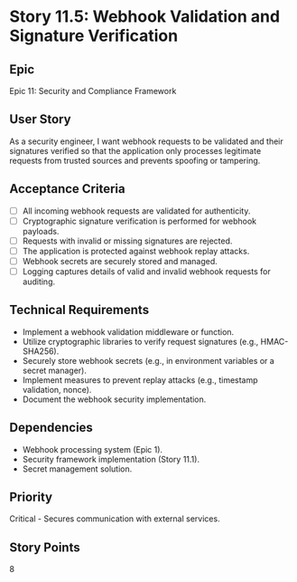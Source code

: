 # Story 11.5: Webhook Validation and Signature Verification

## Epic
Epic 11: Security and Compliance Framework

## User Story
As a security engineer, I want webhook requests to be validated and their signatures verified so that the application only processes legitimate requests from trusted sources and prevents spoofing or tampering.

## Acceptance Criteria
- [ ] All incoming webhook requests are validated for authenticity.
- [ ] Cryptographic signature verification is performed for webhook payloads.
- [ ] Requests with invalid or missing signatures are rejected.
- [ ] The application is protected against webhook replay attacks.
- [ ] Webhook secrets are securely stored and managed.
- [ ] Logging captures details of valid and invalid webhook requests for auditing.

## Technical Requirements
- Implement a webhook validation middleware or function.
- Utilize cryptographic libraries to verify request signatures (e.g., HMAC-SHA256).
- Securely store webhook secrets (e.g., in environment variables or a secret manager).
- Implement measures to prevent replay attacks (e.g., timestamp validation, nonce).
- Document the webhook security implementation.

## Dependencies
- Webhook processing system (Epic 1).
- Security framework implementation (Story 11.1).
- Secret management solution.

## Priority
Critical - Secures communication with external services.

## Story Points
8
